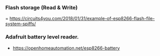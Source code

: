 ### Flash storage (Read & Write)
 = https://circuits4you.com/2018/01/31/example-of-esp8266-flash-file-system-spiffs/

### Adafruit battery level reader.
- https://openhomeautomation.net/esp8266-battery
